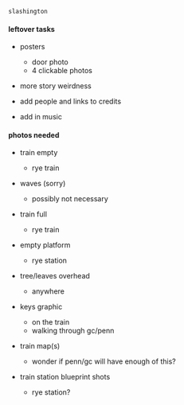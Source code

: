 <code>slashington</code>

#### leftover tasks

* posters

  * door photo
  * 4 clickable photos

* more story weirdness
* add people and links to credits
* add in music

#### photos needed

* train empty
  * rye train
* waves (sorry)
  * possibly not necessary
* train full
  * rye train
* empty platform
  * rye station
* tree/leaves overhead

  * anywhere

* keys graphic
  * on the train
  * walking through gc/penn
* train map(s)
  * wonder if penn/gc will have enough of this?
* train station blueprint shots
  * rye station?
